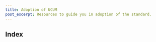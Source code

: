 ```yaml
---
title: Adoption of UCUM
post_excerpt: Resources to guide you in adoption of the standard.
---
```


## Index
